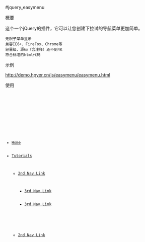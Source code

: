 #jquery_easymenu

概要

这个一个jQuery的插件，它可以让您创建下拉试的导航菜单更加简单。

    无限子菜单显示
    兼容IE6+、FireFox、Chrome等
    轻量级，源码（含注释）还不到4K
    符合标准的html代码

示例

http://demo.hpyer.cn/js/easymenu/easymenu.html

使用

<code>
<html>
<head>
<script type="text/javascript" src="http://ajax.googleapis.com/ajax/libs/jquery/1.4/jquery.min.js"></script>
<link rel="stylesheet" type="text/css" href="jquery.easymenu.css" />
<script type="text/javascript" src="jquery.easymenu.js"></script>
</head>
<body>
<ul id="menu">
    <li><a href="#">Home</a></li>
    <li><a href="#">Tutorials</a>
    <ul>
        <li><a href="#">2nd Nav Link</a>
            <ul>
                <li><a href="#">3rd Nav Link</a></li>
                <li><a href="#">3rd Nav Link</a></li>
            </ul>
        </li>
        <li><a href="#">2nd Nav Link</a></li>
        </ul>
    </li>
</ul>
<script>$('#menu').easymenu();</script>
</body>
</html>
</code>
